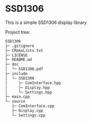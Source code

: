 # SSD1306

This is a simple SSD1306 display library

Project tree:  

```bash
SSD1306
├─ .gitignore
├─ CMakeLists.txt
├─ LICENSE
├─ README.md
├─ doc
│  └─ SSD1306.pdf
├─ include
│  └─ SSD1306
│     ├─ ComInterface.hpp
│     ├─ Display.hpp
│     └─ Settings.hpp
├─ main.cpp
└─ source
   ├─ ComInterface.cpp
   ├─ Display.cpp
   └─ Settings.cpp

```
